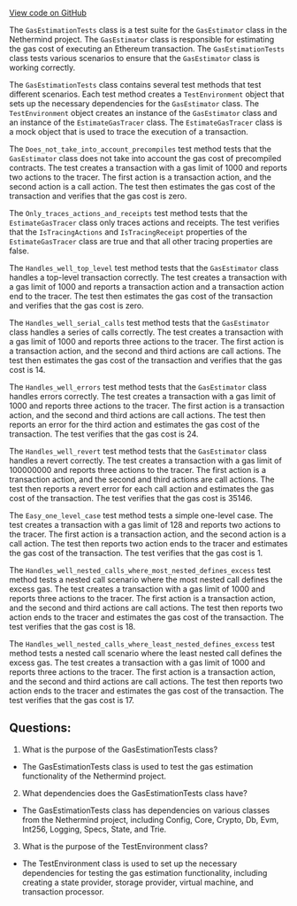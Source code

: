 [View code on GitHub](https://github.com/NethermindEth/nethermind/src/Nethermind/Nethermind.Evm.Test/Tracing/GasEstimationTests.cs)

The `GasEstimationTests` class is a test suite for the `GasEstimator` class in the Nethermind project. The `GasEstimator` class is responsible for estimating the gas cost of executing an Ethereum transaction. The `GasEstimationTests` class tests various scenarios to ensure that the `GasEstimator` class is working correctly.

The `GasEstimationTests` class contains several test methods that test different scenarios. Each test method creates a `TestEnvironment` object that sets up the necessary dependencies for the `GasEstimator` class. The `TestEnvironment` object creates an instance of the `GasEstimator` class and an instance of the `EstimateGasTracer` class. The `EstimateGasTracer` class is a mock object that is used to trace the execution of a transaction.

The `Does_not_take_into_account_precompiles` test method tests that the `GasEstimator` class does not take into account the gas cost of precompiled contracts. The test creates a transaction with a gas limit of 1000 and reports two actions to the tracer. The first action is a transaction action, and the second action is a call action. The test then estimates the gas cost of the transaction and verifies that the gas cost is zero.

The `Only_traces_actions_and_receipts` test method tests that the `EstimateGasTracer` class only traces actions and receipts. The test verifies that the `IsTracingActions` and `IsTracingReceipt` properties of the `EstimateGasTracer` class are true and that all other tracing properties are false.

The `Handles_well_top_level` test method tests that the `GasEstimator` class handles a top-level transaction correctly. The test creates a transaction with a gas limit of 1000 and reports a transaction action and a transaction action end to the tracer. The test then estimates the gas cost of the transaction and verifies that the gas cost is zero.

The `Handles_well_serial_calls` test method tests that the `GasEstimator` class handles a series of calls correctly. The test creates a transaction with a gas limit of 1000 and reports three actions to the tracer. The first action is a transaction action, and the second and third actions are call actions. The test then estimates the gas cost of the transaction and verifies that the gas cost is 14.

The `Handles_well_errors` test method tests that the `GasEstimator` class handles errors correctly. The test creates a transaction with a gas limit of 1000 and reports three actions to the tracer. The first action is a transaction action, and the second and third actions are call actions. The test then reports an error for the third action and estimates the gas cost of the transaction. The test verifies that the gas cost is 24.

The `Handles_well_revert` test method tests that the `GasEstimator` class handles a revert correctly. The test creates a transaction with a gas limit of 100000000 and reports three actions to the tracer. The first action is a transaction action, and the second and third actions are call actions. The test then reports a revert error for each call action and estimates the gas cost of the transaction. The test verifies that the gas cost is 35146.

The `Easy_one_level_case` test method tests a simple one-level case. The test creates a transaction with a gas limit of 128 and reports two actions to the tracer. The first action is a transaction action, and the second action is a call action. The test then reports two action ends to the tracer and estimates the gas cost of the transaction. The test verifies that the gas cost is 1.

The `Handles_well_nested_calls_where_most_nested_defines_excess` test method tests a nested call scenario where the most nested call defines the excess gas. The test creates a transaction with a gas limit of 1000 and reports three actions to the tracer. The first action is a transaction action, and the second and third actions are call actions. The test then reports two action ends to the tracer and estimates the gas cost of the transaction. The test verifies that the gas cost is 18.

The `Handles_well_nested_calls_where_least_nested_defines_excess` test method tests a nested call scenario where the least nested call defines the excess gas. The test creates a transaction with a gas limit of 1000 and reports three actions to the tracer. The first action is a transaction action, and the second and third actions are call actions. The test then reports two action ends to the tracer and estimates the gas cost of the transaction. The test verifies that the gas cost is 17.
## Questions: 
 1. What is the purpose of the GasEstimationTests class?
- The GasEstimationTests class is used to test the gas estimation functionality of the Nethermind project.

2. What dependencies does the GasEstimationTests class have?
- The GasEstimationTests class has dependencies on various classes from the Nethermind project, including Config, Core, Crypto, Db, Evm, Int256, Logging, Specs, State, and Trie.

3. What is the purpose of the TestEnvironment class?
- The TestEnvironment class is used to set up the necessary dependencies for testing the gas estimation functionality, including creating a state provider, storage provider, virtual machine, and transaction processor.